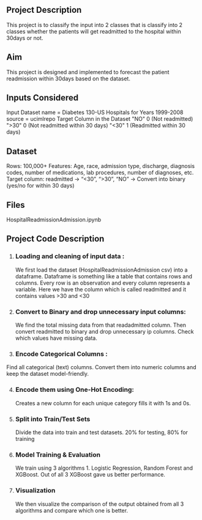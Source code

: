 ## Project Description
This project is to classify the input into 2 classes that is classify into 2 classes whether the patients will get readmitted to the hospital within 30days or not. 

## Aim 
This project is designed and implemented to forecast the patient readmission within 30days based on the dataset.

## Inputs Considered
Input Dataset 
  name = Diabetes 130-US Hospitals for Years 1999-2008
  source = ucimlrepo
Target Column in the Dataset
"NO"
0 (Not readmitted)
">30"
0 (Not readmitted within 30 days)
"<30"
1 (Readmitted within 30 days) 

## Dataset
Rows: 100,000+
 Features: Age, race, admission type, discharge, diagnosis codes, number of medications, lab procedures, number of diagnoses, etc.
 Target column: readmitted → “<30”, “>30”, “NO” → Convert into binary (yes/no for within 30 days)

## Files
HospitalReadmissionAdmission.ipynb

## Project Code Description
1. ### Loading and cleaning of input data :
   We first load the dataset (HospitalReadmissionAdmission csv) into a dataframe. Dataframe is something like a table that contains rows and columns. Every row is an observation and every column 
   represents a variable. Here we have the column which is called readmitted and it contains values >30 and <30
   
2. ###  Convert to Binary and drop unnecessary input columns:
   We find the total missing data from that readadmitted column. Then convert readmitted to binary and drop unnecessary ip columns. Check which values have missing data.

3. ###  Encode Categorical Columns :
  Find all categorical (text) columns. Convert them into numeric columns and keep the dataset model-friendly. 

4. ### Encode them using One-Hot Encoding:
   Creates a new column for each unique category fills it with 1s and 0s.
   
5. ### Split into Train/Test Sets
    Divide the data into train and test datasets. 20% for testing, 80% for training

6. ### Model Training & Evaluation
   We train using 3 algorithms 1. Logistic Regression, Random Forest and XGBoost. Out of all 3 XGBoost gave us better performance.

7. ### Visualization
   We then visualize the comparison of the output obtained from all 3 algorithms and compare which one is better.

   
